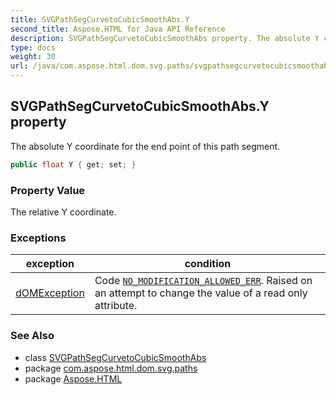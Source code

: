 ```yaml
---
title: SVGPathSegCurvetoCubicSmoothAbs.Y
second_title: Aspose.HTML for Java API Reference
description: SVGPathSegCurvetoCubicSmoothAbs property. The absolute Y coordinate for the end point of this path segment
type: docs
weight: 30
url: /java/com.aspose.html.dom.svg.paths/svgpathsegcurvetocubicsmoothabs/y/
---
```

## SVGPathSegCurvetoCubicSmoothAbs.Y property

The absolute Y coordinate for the end point of this path segment.

```java
public float Y { get; set; }
```

### Property Value

The relative Y coordinate.

### Exceptions

| exception | condition |
| --- | --- |
| [dOMException](../../../com.aspose.html.dom/domexception/) | Code [`NO_MODIFICATION_ALLOWED_ERR`](../../../com.aspose.html.dom/domexception/no_modification_allowed_err/). Raised on an attempt to change the value of a read only attribute. |

### See Also

* class [SVGPathSegCurvetoCubicSmoothAbs](../)
* package [com.aspose.html.dom.svg.paths](../../svgpathsegcurvetocubicsmoothabs/)
* package [Aspose.HTML](../../../)
